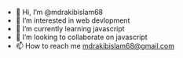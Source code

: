 - 👋 Hi, I’m @mdrakibislam68
- 👀 I’m interested in web devlopment
- 🌱 I’m currently learning javascript
- 💞️ I’m looking to collaborate on javascript
- 📫 How to reach me mdrakibislam68@gmail.com

<!---
mdrakibislam68/mdrakibislam68 is a ✨ special ✨ repository because its `README.md` (this file) appears on your GitHub profile.
You can click the Preview link to take a look at your changes.
--->
